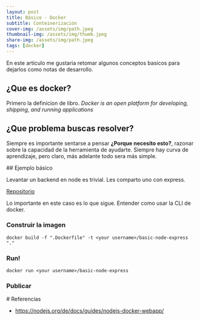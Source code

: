 ```yaml
---
layout: post
title: Básico - Docker
subtitle: Conteinerización
cover-img: /assets/img/path.jpeg
thumbnail-img: /assets/img/thumb.jpeg
share-img: /assets/img/path.jpeg
tags: [docker]
---
```


En este articulo me gustaria retomar algunos conceptos basicos para dejarlos como notas de desarrollo.

## ¿Que es docker?

Primero la definicion de libro. *Docker is an open platform for developing, shipping, and running applications*

## ¿Que problema buscas resolver?

Siempre es importante sentarse a pensar **¿Porque necesito esto?**, razonar sobre la capacidad de la herramienta de ayudarte. Siempre hay curva de aprendizaje, pero claro, más adelante todo sera más simple.

## Ejemplo básico

Levantar un backend en node es trivial. Les comparto uno con express.

[Repositorio](https://github.com/KariVillagran/basic-node-express "basic-node-express")

Lo importante en este caso es lo que sigue. Entender como usar la CLI de docker.

### Construir la imagen

```
docker build -f ".Dockerfile" -t <your username>/basic-node-express "."
```

### Run!
```
docker run <your username>/basic-node-express
```

### Publicar 

# Referencias

* [https://nodejs.org/de/docs/guides/nodejs-docker-webapp/ ](URL "NodeJS official guide")